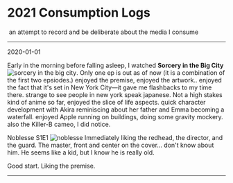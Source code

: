 # 2021 Consumption Logs

​	an attempt to record and be deliberate about the media I consume

---

2020-01-01

Early in the morning before falling asleep, I watched **Sorcery in the Big City** ![sorcery in the big city](https://www.anime-planet.com/images/anime/covers/sorcery-in-the-big-city-9373.jpg?t=1512127747). Only one ep is out as of now (it is a combination of the first two epsiodes.) enjoyed the premise, enjoyed the artwork.. enjoyed the fact that it's set in New York City&mdash;it gave me flashbacks to my time there. strange to see people in new york speak japanese.  Not a high stakes kind of anime so far, enjoyed the slice of life aspects. quick character development with Akira reminiscing about her father and Emma becoming a waterfall. enjoyed Apple running on buildings, doing some gravity mockery. also the Killer-B cameo, I did notice.

Noblesse S1E1 ![noblesse](https://external-content.duckduckgo.com/iu/?u=https%3A%2F%2Fimage.tmdb.org%2Ft%2Fp%2Fw300%2FtnIfTMaig2FmsOSL5wEH3rYofJN.jpg&f=1&nofb=1) Immediately liking the redhead, the director, and the guard. The master, front and center on the cover... don't know about him. He seems like a kid, but I know he is really old.

Good start. Liking the premise.

---



